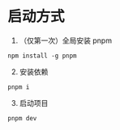 # 启动方式

1. （仅第一次）全局安装 pnpm

```shell
npm install -g pnpm
```

2. 安装依赖

```shell
pnpm i
```

3. 启动项目

```shell
pnpm dev
```